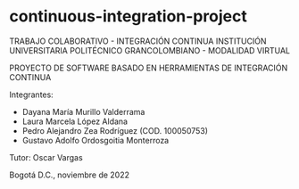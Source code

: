 # continuous-integration-project

TRABAJO COLABORATIVO - INTEGRACIÓN CONTINUA
INSTITUCIÓN UNIVERSITARIA POLITÉCNICO GRANCOLOMBIANO - MODALIDAD VIRTUAL 

PROYECTO DE SOFTWARE BASADO EN HERRAMIENTAS DE INTEGRACIÓN CONTINUA 

Integrantes:
- Dayana María Murillo Valderrama 
- Laura Marcela López Aldana 
- Pedro Alejandro Zea Rodríguez (COD. 100050753) 
- Gustavo Adolfo Ordosgoitia Monterroza 

Tutor: Oscar Vargas 

Bogotá D.C., noviembre de 2022 